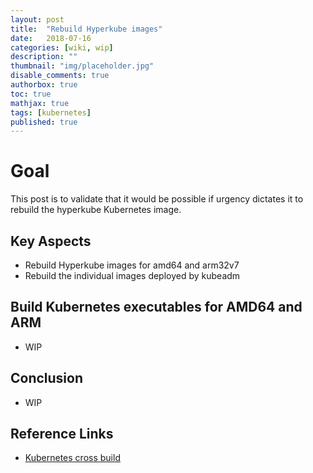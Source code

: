 ```yaml
---
layout: post
title:  "Rebuild Hyperkube images"
date:   2018-07-16
categories: [wiki, wip]
description: ""
thumbnail: "img/placeholder.jpg"
disable_comments: true
authorbox: true
toc: true
mathjax: true
tags: [kubernetes]
published: true
---
```


# Goal

This post is to validate that it would be possible if urgency dictates it to rebuild the hyperkube Kubernetes image.

## Key Aspects

- Rebuild Hyperkube images for amd64 and arm32v7
- Rebuild the individual images deployed by kubeadm

## Build Kubernetes executables for AMD64 and ARM

- WIP

## Conclusion

- WIP

## Reference Links

- [Kubernetes cross build]()

